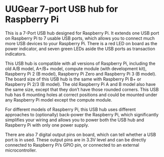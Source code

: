 <!--
---
name: 7-port USB hub
class: board
type: usb
formfactor: USB
image: 'uugear-7port-usb-hub.png'
manufacturer: UUGear
description: 7-port USB hub for Raspberry Pi
url: http://www.uugear.com/product/7-port-usb-hub-for-raspberry-pi/
buy: http://www.uugear.com/product/7-port-usb-hub-for-raspberry-pi/
pincount: 40
eeprom: no
power: 5v
-->
# UUGear 7-port USB hub for Raspberry Pi

This is a 7-Port USB hub designed for Raspberry Pi. It extends one USB port on Raspberry Pi to 7 usable USB ports, which allows you to connect much more USB devices to your Raspberry Pi. There is a red LED on board as the power indicator, and seven green LEDs aside the USB ports as transaction indicators.

This USB hub is compatible with all versions of Raspberry Pi, including the old A/B model, A+/B+ model, compute module (with development kit), Raspberry Pi 2 (B model), Raspberry Pi Zero and Raspberry Pi 3 (B model). The board size of this USB hub is the same with Raspberry Pi B+ or Raspberry Pi 2/3 (B model). The old Raspberry Pi A and B model also have the same size, except that they don’t have those rounded corners. This USB hub has 6 mounting holes at correct positions and could be mounted under any Raspberry Pi model except the compute module.

For different models of Raspberry Pi, this USB hub uses different approaches to (optionally) back-power the Raspberry Pi, which significantly simplifies your wiring and allows you to power both the USB hub and Raspberry Pi with only one power supply.

There are also 7 digital output pins on board, which can tell whether a USB port is in used. These output pins are in 3.3V level and can be directly connected to Raspberry Pi’s GPIO pin, or connected to an external microcontroller.
